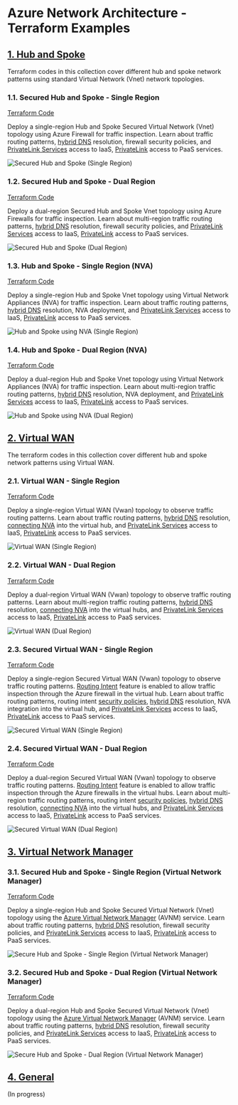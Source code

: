 
# Azure Network Architecture - Terraform Examples <!-- omit from toc -->

## [1. Hub and Spoke](./1-hub-and-spoke)

Terraform codes in this collection cover different hub and spoke network patterns using standard Virtual Network (Vnet) network topologies.

### 1.1. Secured Hub and Spoke - Single Region

[Terraform Code](./1-hub-and-spoke/1-hub-spoke-azfw-single-region/)

Deploy a single-region Hub and Spoke Secured Virtual Network (Vnet) topology using Azure Firewall for traffic inspection. Learn about traffic routing patterns, [hybrid DNS](https://learn.microsoft.com/en-us/azure/dns/private-resolver-hybrid-dns) resolution, firewall security policies, and [PrivateLink Services](https://learn.microsoft.com/en-us/azure/private-link/private-link-service-overview) access to IaaS, [PrivateLink](https://learn.microsoft.com/en-us/azure/private-link/private-link-overview) access to PaaS services.

![Secured Hub and Spoke (Single Region)](./images/scenarios/1-1-hub-spoke-azfw-single-region.png)

### 1.2. Secured Hub and Spoke - Dual Region

[Terraform Code](./1-hub-and-spoke/2-hub-spoke-azfw-dual-region/)

Deploy a dual-region Secured Hub and Spoke Vnet topology using Azure Firewalls for traffic inspection. Learn about multi-region traffic routing patterns, [hybrid DNS](https://learn.microsoft.com/en-us/azure/dns/private-resolver-hybrid-dns) resolution, firewall security policies, and [PrivateLink Services](https://learn.microsoft.com/en-us/azure/private-link/private-link-service-overview) access to IaaS, [PrivateLink](https://learn.microsoft.com/en-us/azure/private-link/private-link-overview) access to PaaS services.

![Secured Hub and Spoke (Dual Region)](./images/scenarios/1-2-hub-spoke-azfw-dual-region.png)

### 1.3. Hub and Spoke - Single Region (NVA)

[Terraform Code](./1-hub-and-spoke/3-hub-spoke-nva-single-region/)

Deploy a single-region Hub and Spoke Vnet topology using Virtual Network Appliances (NVA) for traffic inspection. Learn about traffic routing patterns, [hybrid DNS](https://learn.microsoft.com/en-us/azure/dns/private-resolver-hybrid-dns) resolution, NVA deployment, and [PrivateLink Services](https://learn.microsoft.com/en-us/azure/private-link/private-link-service-overview) access to IaaS, [PrivateLink](https://learn.microsoft.com/en-us/azure/private-link/private-link-overview) access to PaaS services.

![Hub and Spoke using NVA (Single Region)](./images/scenarios/1-3-hub-spoke-nva-single-region.png)

### 1.4. Hub and Spoke - Dual Region (NVA)

[Terraform Code](./1-hub-and-spoke/4-hub-spoke-nva-dual-region/)

Deploy a dual-region Hub and Spoke Vnet topology using Virtual Network Appliances (NVA) for traffic inspection. Learn about multi-region traffic routing patterns, [hybrid DNS](https://learn.microsoft.com/en-us/azure/dns/private-resolver-hybrid-dns) resolution, NVA deployment, and [PrivateLink Services](https://learn.microsoft.com/en-us/azure/private-link/private-link-service-overview) access to IaaS, [PrivateLink](https://learn.microsoft.com/en-us/azure/private-link/private-link-overview) access to PaaS services.

![Hub and Spoke using NVA (Dual Region)](./images/scenarios/1-4-hub-spoke-nva-dual-region.png)

## [2. Virtual WAN](./2-virtual-wan/)

The terraform codes in this collection cover different hub and spoke network patterns using Virtual WAN.

### 2.1. Virtual WAN - Single Region

[Terraform Code](./2-virtual-wan/1-vwan-single-region/)

Deploy a single-region Virtual WAN (Vwan) topology to observe traffic routing patterns. Learn about traffic routing patterns, [hybrid DNS](https://learn.microsoft.com/en-us/azure/dns/private-resolver-hybrid-dns) resolution, [connecting NVA](https://learn.microsoft.com/en-us/azure/virtual-wan/scenario-bgp-peering-hub) into the virtual hub, and [PrivateLink Services](https://learn.microsoft.com/en-us/azure/private-link/private-link-service-overview) access to IaaS, [PrivateLink](https://learn.microsoft.com/en-us/azure/private-link/private-link-overview) access to PaaS services.

![Virtual WAN (Single Region)](./images/scenarios/2-1-vwan-single-region.png)

### 2.2. Virtual WAN - Dual Region

[Terraform Code](./2-virtual-wan/2-vwan-dual-region/)

Deploy a dual-region Virtual WAN (Vwan) topology to observe traffic routing patterns. Learn about multi-region traffic routing patterns, [hybrid DNS](https://learn.microsoft.com/en-us/azure/dns/private-resolver-hybrid-dns) resolution, [connecting NVA](https://learn.microsoft.com/en-us/azure/virtual-wan/scenario-bgp-peering-hub) into the virtual hubs, and [PrivateLink Services](https://learn.microsoft.com/en-us/azure/private-link/private-link-service-overview) access to IaaS, [PrivateLink](https://learn.microsoft.com/en-us/azure/private-link/private-link-overview) access to PaaS services.

![Virtual WAN (Dual Region)](./images/scenarios/2-2-vwan-dual-region.png)

### 2.3. Secured Virtual WAN - Single Region

[Terraform Code](./2-virtual-wan/3-vwan-sec-single-region/)

Deploy a single-region Secured Virtual WAN (Vwan) topology to observe traffic routing patterns. [Routing Intent](https://learn.microsoft.com/en-us/azure/virtual-wan/how-to-routing-policies) feature is enabled to allow traffic inspection through the Azure firewall in the virtual hub. Learn about traffic routing patterns, routing intent [security policies](https://learn.microsoft.com/en-us/azure/virtual-wan/how-to-routing-policies), [hybrid DNS](https://learn.microsoft.com/en-us/azure/dns/private-resolver-hybrid-dns) resolution, NVA integration into the virtual hub, and [PrivateLink Services](https://learn.microsoft.com/en-us/azure/private-link/private-link-service-overview) access to IaaS, [PrivateLink](https://learn.microsoft.com/en-us/azure/private-link/private-link-overview) access to PaaS services.

![Secured Virtual WAN (Single Region)](./images/scenarios/2-3-vwan-sec-single-region.png)

### 2.4. Secured Virtual WAN - Dual Region

[Terraform Code](./2-virtual-wan/4-vwan-sec-dual-region/)

Deploy a dual-region Secured Virtual WAN (Vwan) topology to observe traffic routing patterns. [Routing Intent](https://learn.microsoft.com/en-us/azure/virtual-wan/how-to-routing-policies) feature is enabled to allow traffic inspection through the Azure firewalls in the virtual hubs. Learn about multi-region traffic routing patterns, routing intent [security policies](https://learn.microsoft.com/en-us/azure/virtual-wan/how-to-routing-policies), [hybrid DNS](https://learn.microsoft.com/en-us/azure/dns/private-resolver-hybrid-dns) resolution, [connecting NVA](https://learn.microsoft.com/en-us/azure/virtual-wan/scenario-bgp-peering-hub) into the virtual hubs, and [PrivateLink Services](https://learn.microsoft.com/en-us/azure/private-link/private-link-service-overview) access to IaaS, [PrivateLink](https://learn.microsoft.com/en-us/azure/private-link/private-link-overview) access to PaaS services.

![Secured Virtual WAN (Dual Region)](./images/scenarios/2-4-vwan-sec-dual-region.png)

## [3. Virtual Network Manager](./3-network-manager/)

### 3.1. Secured Hub and Spoke - Single Region (Virtual Network Manager)

[Terraform Code](./3-network-manager/1-hub-spoke-azfw-single-region/)

Deploy a single-region Hub and Spoke Secured Virtual Network (Vnet) topology using the [Azure Virtual Network Manager](https://learn.microsoft.com/en-us/azure/virtual-network-manager/concept-connectivity-configuration#hub-and-spoke-topology) (AVNM) service. Learn about traffic routing patterns, [hybrid DNS](https://learn.microsoft.com/en-us/azure/dns/private-resolver-hybrid-dns) resolution, firewall security policies, and [PrivateLink Services](https://learn.microsoft.com/en-us/azure/private-link/private-link-service-overview) access to IaaS, [PrivateLink](https://learn.microsoft.com/en-us/azure/private-link/private-link-overview) access to PaaS services.

![Secure Hub and Spoke - Single Region (Virtual Network Manager)](./images/scenarios/3-1-hub-spoke-nm-azfw-single-region.png)

### 3.2. Secured Hub and Spoke - Dual Region (Virtual Network Manager)

[Terraform Code](./3-network-manager/2-hub-spoke-azfw-dual-region/)

Deploy a dual-region Hub and Spoke Secured Virtual Network (Vnet) topology using the [Azure Virtual Network Manager](https://learn.microsoft.com/en-us/azure/virtual-network-manager/concept-connectivity-configuration#hub-and-spoke-topology) (AVNM) service. Learn about traffic routing patterns, [hybrid DNS](https://learn.microsoft.com/en-us/azure/dns/private-resolver-hybrid-dns) resolution, firewall security policies, and [PrivateLink Services](https://learn.microsoft.com/en-us/azure/private-link/private-link-service-overview) access to IaaS, [PrivateLink](https://learn.microsoft.com/en-us/azure/private-link/private-link-overview) access to PaaS services.

![Secure Hub and Spoke - Dual Region (Virtual Network Manager)](./images/scenarios/3-2-hub-spoke-nm-azfw-dual-region.png)

## [4. General](./4-general/)

(In progress)
